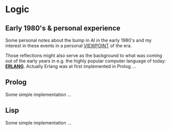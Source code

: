 # Logic

## Early 1980's & personal experience

Some personal notes about the bump in AI in the early 1980's and my interest in these events in a personal
[VIEWPOINT](/VIEWPOINT.md) of the era.

Those reflections might also serve as the background to what was coming out of the early years in e.g.
the highly popular computer language of today: __[ERLANG](ERLANG.md)__. Actually Erlang was at first
implemented in Prolog ...

## Prolog

Some simple implementation ...

## Lisp

Some simple implementation ...
